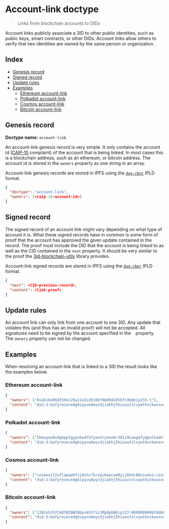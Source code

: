 # Account-link doctype

> Links from blockchain accounts to DIDs

Account links publicly associate a 3ID to other public identities, such as public keys, smart contracts, or other DIDs. Account links allow others to verify that two identities are owned by the same person or organization.

## Index

- [Genesis record](#genesis-record)
- [Signed record](#signed-record)
- [Update rules](#update-rules)
- [Examples](#examples)
  - [Ethereum account-link](#ethereum-account-link)
  - [Polkadot account-link](#polkadot-account-link)
  - [Cosmos account-link](#cosmos-account-link)
  - [Bitcoin account-link](#bitcoin-account-link)

## Genesis record

**Doctype name:** `account-link`

An account-link genesis record is very simple. It only contains the account id ([CAIP-10](https://github.com/ChainAgnostic/CAIPs/blob/master/CAIPs/caip-10.md) complaint) of the account that is being linked. In most cases this is a blockchain address, such as an ethereum, or bitcoin address. The account id is stored in the `owners` property as one string in an array.

Account-link genesis records are stored in IPFS using the [`dag-cbor`](https://github.com/ipld/js-ipld-dag-cbor/) IPLD format.

```JSON
{
  "doctype": "account-link",
  "owners": [<caip-10-account-id>]
}
```

## Signed record

The signed record of an account link might vary depending on what type of account it is. What these signed records have in common is some form of proof that the account has approved the given update contained in the record. The proof must include the DID that the account is being linked to as well as the CID contained in the `next` property. It should be very similar to the proof the [3id-blockchain-utils](https://github.com/3box/js-3id-blockchain-utils) library provides.

Account-link signed records are stored in IPFS using the [`dag-cbor`](https://github.com/ipld/js-ipld-dag-cbor/) IPLD format.

```JSON
{
  "next": <CID-previous-record>,
  "content": <link-proof>
}
```

## Update rules

An account link can only link from one account to one 3ID. Any update that violates this (and thus has an invalid proof) will not be accepted. All signatures need to be signed by the account specified in the `
` property. The `owners` property can not be changed.

## Examples

When resolving an account-link that is linked to a 3ID the result looks like the examples below.

### Ethereum account-link
```JSON
{
  "owners": ["0xab16a96d359ec26a11e2c2b3d8f8b8942d5bfcdb@eip155:1"],
  "content": "did:3:bafyreiecedg6ipyvwdwycdjiakhj5hiuuutxlvywtkvckwvsnu6pjbwxae"
}
```

### Polkadot account-link
```JSON
{
  "owners": ["5hmuyxw9xdgbpptgypokw4thfyoe3ryenebr381z9iaegmfy@polkadot:polkadot-chain"],
  "content": "did:3:bafyreiecedg6ipyvwdwycdjiakhj5hiuuutxlvywtkvckwvsnu6pjbwxae"
}
```

### Cosmos account-link
```JSON
{
  "owners": ["cosmos1t2uflqwqe0fsj0shcfkrvpukewcw40yjj6hdc0@cosmos:cosmoshub-3"],
  "content": "did:3:bafyreiecedg6ipyvwdwycdjiakhj5hiuuutxlvywtkvckwvsnu6pjbwxae"
}
```

### Bitcoin account-link
```JSON
{
  "owners": ["128Lkh3S7CkDTBZ8W7BbpsN3YYizJMp8p6@bip122:000000000019d6689c085ae165831e93"],
  "content": "did:3:bafyreiecedg6ipyvwdwycdjiakhj5hiuuutxlvywtkvckwvsnu6pjbwxae"
}
```
